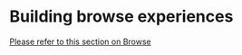 <a name="building-browse-experiences"></a>
# Building browse experiences

[Please refer to this section on Browse](top-extensions-browse.md)